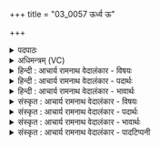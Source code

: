 +++
title = "03_0057 ऊर्ध्व ऊ"

+++
<details><summary>पदपाठः</summary>

ऊ꣣र्ध्वः꣢। ऊ꣣। सु꣢। नः꣢। ऊत꣡ये꣣। ति꣡ष्ठ꣢꣯। दे꣣वः꣢। न। स꣣विता꣢। ऊ꣣र्ध्वः꣢। वा꣡ज꣢꣯स्य। स꣡नि꣢꣯ता। यत्। अ꣣ञ्जिभिः꣢। वा꣣घ꣡द्भिः꣢। वि꣣ह्व꣡या꣢महे। वि꣣। ह्व꣡या꣢꣯महे। ५७।
</details>

<details><summary>अधिमन्त्रम् (VC)</summary>

- यूप
- कण्वो घौरः
- बृहती
- मध्यमः
- आग्नेयं काण्डम्
</details>

<details><summary>हिन्दी : आचार्य रामनाथ वेदालंकार - विषयः</summary>

अगले मन्त्र में यूप देवता है। यूप के समान उन्नत परमात्मा से प्रार्थना करते हैं।
</details>

<details><summary>हिन्दी : आचार्य रामनाथ वेदालंकार - पदार्थः</summary>

पदार्थान्वय -  हे यज्ञस्तम्भ के समान उन्नत परमात्मन् ! आप (नः) हमारी (ऊतये) रक्षा के लिए (देवः) प्रकाशक (सविता न) सूर्य के समान (उ) निश्चय ही (सु) भली-भाँति (ऊर्ध्वः) हमारे हृदय में समुन्नत होते हुए (वाजस्य) आत्मिक बल के (सनिता) प्रदाता होवो, (यत्) क्योंकि (अञ्जिभिः) स्वच्छ किये हुए (वाघद्भिः) स्तुति का वहन करनेवाले मन-बुद्धि-इन्द्रिय रूप ऋत्विजों के द्वारा, हम आपको (विह्वयामहे) विशेष रूप से पुकार रहे हैं, आपकी स्तुति कर रहे हैं ॥३॥ इस मन्त्र में उपमेय के निगरणपूर्वक उपमेय परमात्मा में यूपत्व का आरोप होने से अतिशयोक्ति अलङ्कार है। देव सविता के समान उन्नत में पूर्णोपमालङ्कार है ॥३॥
</details>

<details><summary>हिन्दी : आचार्य रामनाथ वेदालंकार - भावार्थः</summary>

भावार्थ -  परमात्मा को यज्ञस्तम्भ के समान और सूर्य के समान जब अपने हृदय में हम समुन्नत करते हैं, तब वह हमें महान् फल प्रदान करता है ॥३॥
</details>

<details><summary>संस्कृत : आचार्य रामनाथ वेदालंकार - विषयः</summary>

अथ यूपो देवता। यूपवदुन्नतः परमात्मा प्रार्थ्यते।
</details>

<details><summary>संस्कृत : आचार्य रामनाथ वेदालंकार - पदार्थः</summary>

पदार्थान्वय -  हे यूप२ यूपवदुच्छ्रित परमात्मन् ! त्वम् (नः) अस्माकम् (ऊतये) रक्षणाय (देवः) प्रकाशकः (सविता न) सूर्यः इव (उ) निश्चयेन सु सम्यक् (ऊर्ध्वः) अस्माकं हृदये समुन्नतः (तिष्ठ) वर्त्तस्व। संहितायां द्व्यचोऽतस्तिङः।’ अ० ६।३।१३५ इति दीर्घः। (ऊर्ध्वः) समुन्नतः सन् (वाजस्य) आत्मिकबलस्य (सनिता३) प्रदाता भव। षणु दाने, तृनि रूपम्। (यत्) यस्मात् (अञ्जिभिः४) स्वच्छीकृतैः। अञ्जू व्यक्तिम्रक्षणकान्तिगतिषु, औणादिकः इन्। (वाघद्भिः) स्तुतिवहनशीलैः मनोबुद्धीन्द्रियरूपैः ऋत्विग्भिः। वाघतः इति ऋत्विङ्नाम। निघं० ३।१८। वाघतः वोढारः इति निरुक्तम्। ११।१६। वयं त्वाम् (वि ह्वयामहे) विशेषेण आह्वयामः (स्तुमः)। ऊ इत्यत्र ‘इकः सुञि।’ अ० ६।३।१३४ इति दीर्घः। षु इत्यत्र सुञः।’ अ० ८।३।१०७ इति मूर्धन्यादेषः। ण इत्यत्र नश्च धातुस्थोरुषुभ्यः।’ अ० ८।४।२७ इति षत्वम् ॥३॥५ अत्रोपमेयनिगरणपूर्वकं परमात्मनि यूपत्वारोपादतिशयोक्ति- रलङ्कारः, ऊर्ध्वः देवो न सविता इत्यत्र च पूर्णोपमा ॥३॥
</details>

<details><summary>संस्कृत : आचार्य रामनाथ वेदालंकार - भावार्थः</summary>

भावार्थ -  परमात्मानं हि यूपवत् सूर्यवच्च स्वहृदि यदा वयं समुन्नमामस्तदा महत् फलं सोऽस्मभ्यं प्रयच्छति ॥३॥
</details>

<details><summary>संस्कृत : आचार्य रामनाथ वेदालंकार - पादटिप्पनी</summary>

टिप्पनी -   १. ऋ० १।३६।१३, य० ११।४२। उभयत्र देवता अग्निः। २. इयं यूपस्य उच्छ्रयणे अनूच्यते—इति भ०। हे यूप यद्वा यूपात्मकदारुनिष्ठ अग्ने—इति सा०। ३. सनितिर्लाभः, तस्मादयं तादर्थ्यचतुर्थ्या आ आदेशः, सनितये लाभायेत्यर्थः—इति वि०। सनिता दाता भवेति शेषः—इति भ०। ४. अञ्जिभिः त्वद्गुणप्रकाशकैश्छन्दोभिः—इति वि०। अञ्जिभिः छन्दोभिः। व्यज्यन्ते सिच्यन्ते वर्धन्ते देवता अमीभिरिति अञ्जयः। वाघद्भिः आवहद्भिः। यदञ्जिभिः वाघद्भिः विह्वयामहे इति छन्दांसि वा अञ्जयो वाघतः तैरेतद् देवान् यजमाना विह्वयन्ते मम यज्ञम् आगच्छत मम यज्ञमिति (ऐ० ब्रा० २।२) इति हि ऐतरेयकम्—इति भ०। अञ्जिभिः यज्ञेन यूपमञ्जद्भिः वाघद्भिः यज्ञं वहद्भिः ऋत्विग्भिः—इति सा०। ५. दयानन्दर्षिणा मन्त्रोऽयम् ऋग्भाष्ये सभाध्यक्षपक्षे यजुर्भाष्ये च विद्वदध्यापकपक्षे व्याख्यातः।
</details>
